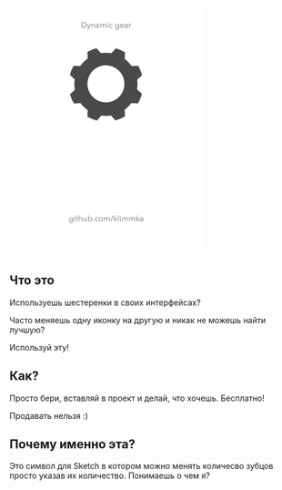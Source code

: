 ![gear](https://raw.githubusercontent.com/klimmka/test_icon/master/wtf.png)

## Что это

Используешь шестеренки в своих интерфейсах?

Часто меняешь одну иконку на другую и никак не можешь найти лучшую?

Используй эту!

## Как?

Просто бери, вставляй в проект и делай, что хочешь. Бесплатно!

Продавать нельзя :)

## Почему именно эта?

Это символ для Sketch в котором можно менять количесво зубцов просто указав их количество. Понимаешь о чем я?